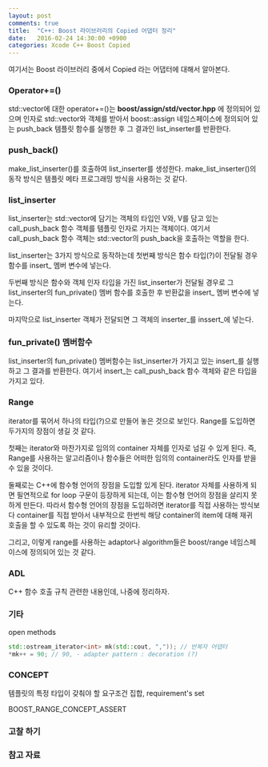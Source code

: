 ```yaml
---
layout: post
comments: true
title:  "C++: Boost 라이브러리의 Copied 어댑터 정리"
date:   2016-02-24 14:30:00 +0900
categories: Xcode C++ Boost Copied
---
```


여기서는 Boost 라이브러리 중에서 Copied 라는 어댑터에 대해서 알아본다.


### Operator+=()

std::vector에 대한 operator+=()는 **boost/assign/std/vector.hpp** 에 정의되어 있으며 인자로 std::vector와 객체를 받아서 boost::assign 네임스페이스에 정의되어 있는 push_back 템플릿 함수를 실행한 후 그 결과인 list_inserter를 반환한다.


### push_back()

make_list_inserter()를 호출하여 list_inserter를 생성한다. make_list_inserter()의 동작 방식은 템플릿 메타 프로그래밍 방식을 사용하는 것 같다.


### list_inserter

list_inserter는 std::vector에 담기는 객체의 타입인 V와, V를 담고 있는 call_push_back 함수 객체를 템플릿 인자로 가지는 객체이다. 여기서 call_push_back 함수 객체는 std::vector의 push_back을 호출하는 역할을 한다.

list_inserter는 3가지 방식으로 동작하는데 첫번째 방식은 함수 타입(?)이 전달될 경우 함수를 insert_ 멤버 변수에 넣는다.

두번째 방식은 함수와 객체 인자 타입을 가진 list_inserter가 전달될 경우로 그 list_inserter의 fun_private() 멤버 함수를 호출한 후 반환값을 insert_ 멤버 변수에 넣는다.

마지막으로 list_inserter 객체가 전달되면 그 객체의 inserter_를 inssert_에 넣는다.


### fun_private() 멤버함수

list_inserter의 fun_private() 멤버함수는 list_inserter가 가지고 있는 insert_를 실행하고 그 결과를 반환한다. 여기서 insert_는 call_push_back 함수 객체와 같은 타입을 가지고 있다.


### Range

iterator를 묶어서 하나의 타입(?)으로 만들어 놓은 것으로 보인다. Range를 도입하면 두가지의 장점이 생길 것 같다.

첫째는 iterator와 마찬가지로 임의의 container 자체를 인자로 넘길 수 있게 된다. 즉, Range를 사용하는 알고리즘이나 함수들은 어떠한 임의의 container라도 인자를 받을 수 있을 것이다.

둘째로는 C++에 함수형 언어의 장점을 도입할 있게 된다. iterator 자체를 사용하게 되면 필연적으로 for loop 구문이 등장하게 되는데, 이는 함수형 언어의 장점을 살리지 못하게 만든다. 따라서 함수형 언어의 장점을 도입하려면 iterator를 직접 사용하는 방식보다 container를 직접 받아서 내부적으로 한번씩 해당 container의 item에 대해 재귀 호출을 할 수 있도록 하는 것이 유리할 것이다.

그리고, 이렇게 range를 사용하는 adaptor나 algorithm들은 boost/range 네임스페이스에 정의되어 있는 것 같다.


### ADL

C++ 함수 호출 규칙 관련한 내용인데, 나중에 정리하자.


### 기타

open methods

```cpp
std::ostream_iterator<int> mk(std::cout, ",")); // 반복자 어댑터  
*mk++ = 90; // 90, - adapter pattern : decoration (?)
```

### CONCEPT

템플릿의 특정 타입이 갖춰야 할 요구조건 집합, requirement's set

BOOST_RANGE_CONCEPT_ASSERT

### 고찰 하기

### 참고 자료
